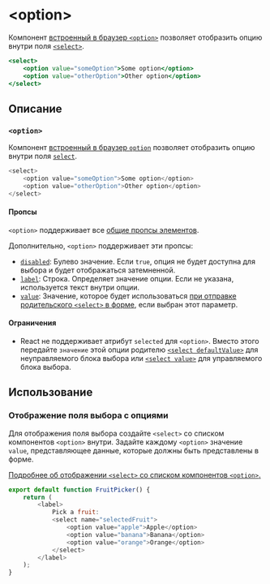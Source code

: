# &lt;option&gt;

Компонент [встроенный в браузер `<option>`](https://hcdev.ru/html/option/) позволяет отобразить опцию внутри поля [`<select>`](./select.md).

```jsx
<select>
    <option value="someOption">Some option</option>
    <option value="otherOption">Other option</option>
</select>
```

## Описание

### `<option>`

Компонент [встроенный в браузер `option`](https://hcdev.ru/html/option/) позволяет отобразить опцию внутри поля [`select`](./select.md).

```js
<select>
    <option value="someOption">Some option</option>
    <option value="otherOption">Other option</option>
</select>
```

#### Пропсы

`<option>` поддерживает все [общие пропсы элементов](./common.md#props).

Дополнительно, `<option>` поддерживает эти пропсы:

-   [`disabled`](https://hcdev.ru/html/option/#disabled): Булево значение. Если `true`, опция не будет доступна для выбора и будет отображаться затемненной.
-   [`label`](https://hcdev.ru/html/option/#label): Строка. Определяет значение опции. Если не указана, используется текст внутри опции.
-   [`value`](https://hcdev.ru/html/option/#value): Значение, которое будет использоваться [при отправке родительского `<select>` в форме](./select.md#reading-the-select-box-value-when-submitting-a-form), если выбран этот параметр.

#### Ограничения

-   React не поддерживает атрибут `selected` для `<option>`. Вместо этого передайте `значение` этой опции родителю [`<select defaultValue>`](./select.md#providing-an-initially-selected-option) для неуправляемого блока выбора или [`<select value>`](./select.md#controlling-a-select-box-with-a-state-variable) для управляемого блока выбора.

## Использование

### Отображение поля выбора с опциями

Для отображения поля выбора создайте `<select>` со списком компонентов `<option>` внутри. Задайте каждому `<option>` значение `value`, представляющее данные, которые должны быть представлены в форме.

[Подробнее об отображении `<select>` со списком компонентов `<option>`.](./select.md)

```js
export default function FruitPicker() {
    return (
        <label>
            Pick a fruit:
            <select name="selectedFruit">
                <option value="apple">Apple</option>
                <option value="banana">Banana</option>
                <option value="orange">Orange</option>
            </select>
        </label>
    );
}
```
